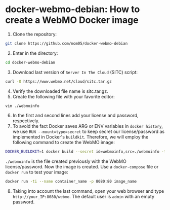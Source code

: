 # docker-webmo-debian: How to create a WebMO Docker image
1. Clone the repository:
```bash
git clone https://github.com/nom05/docker-webmo-debian
```
2. Enter in the directory:
```bash
cd docker-webmo-debian
```
3. Download last version of `Server In The Cloud` (SITC) script:
```bash
curl -O https://www.webmo.net/cloud/sitc.tar.gz
```
4. Verify the downloaded file name is sitc.tar.gz.
5. Create the following file with your favorite editor:
```bash
vim ./webmoinfo
```
6. In the first and second lines add your license and password, respectively.
7. To avoid the fact Docker saves ARG or ENV variables in `docker history`, we use `RUN --mount=type=secret` to keep secret our license/password as implemented in Docker's `buildkit`. Therefore, we will employ the following command to create the WebMO image:
```bash
DOCKER_BUILDKIT=1 docker build --secret id=webmoinfo,src=./webmoinfo -t image_name .
```
`./webmoinfo` is the file created previously with the WebMO license/password.
Now the image is created. Use a `docker-compose` file or `docker run` to test your image:
```bash
docker run -ti --name container_name -p 8080:80 image_name
```
8. Taking into account the last command, open your web browser and type `http://your_IP:8080/webmo`. The default user is `admin` with an empty password.
